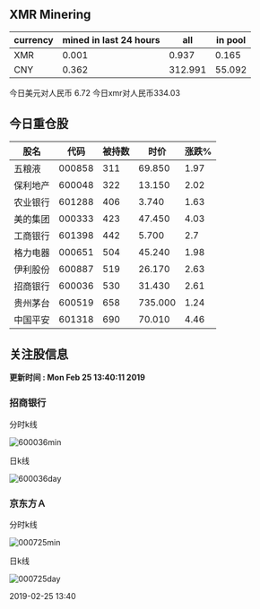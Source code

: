 ## XMR Minering

|currency|mined in last 24 hours|all|in pool|
|---|---|---|---|
|XMR|0.001|0.937|0.165|
|CNY|0.362|312.991|55.092|

今日美元对人民币 6.72	今日xmr对人民币334.03


## 今日重仓股 

|股名|代码|被持数|时价|涨跌%|
|---|---|---|---|---|
|五粮液|000858|311|69.850|1.97|
|保利地产|600048|322|13.150|2.02|
|农业银行|601288|406|3.740|1.63|
|美的集团|000333|423|47.450|4.03|
|工商银行|601398|442|5.700|2.7|
|格力电器|000651|504|45.240|1.98|
|伊利股份|600887|519|26.170|2.63|
|招商银行|600036|530|31.430|2.61|
|贵州茅台|600519|658|735.000|1.24|
|中国平安|601318|690|70.010|4.46|

## 关注股信息
**更新时间 : Mon Feb 25 13:40:11 2019**
### 招商银行 
分时k线

![600036min](http://image.sinajs.cn/newchart/min/n/sh600036.gif)

日k线

![600036day](http://image.sinajs.cn/newchart/daily/n/sh600036.gif)

### 京东方Ａ 
分时k线

![000725min](http://image.sinajs.cn/newchart/min/n/sz000725.gif)

日k线

![000725day](http://image.sinajs.cn/newchart/daily/n/sz000725.gif)

2019-02-25 13:40
